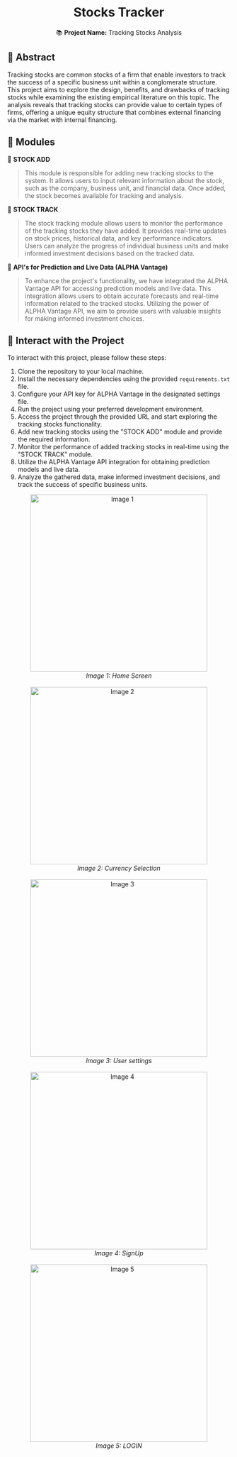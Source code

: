 <h1 align="center">Stocks Tracker</h1>

<p align="center">
  📚 <strong>Project Name:</strong> Tracking Stocks Analysis
</p>


## 📝 Abstract

Tracking stocks are common stocks of a firm that enable investors to track the success of a specific business unit within a conglomerate structure. This project aims to explore the design, benefits, and drawbacks of tracking stocks while examining the existing empirical literature on this topic. The analysis reveals that tracking stocks can provide value to certain types of firms, offering a unique equity structure that combines external financing via the market with internal financing.

## 📁 Modules

📌 **STOCK ADD**
> This module is responsible for adding new tracking stocks to the system. It allows users to input relevant information about the stock, such as the company, business unit, and financial data. Once added, the stock becomes available for tracking and analysis.

📌 **STOCK TRACK**
> The stock tracking module allows users to monitor the performance of the tracking stocks they have added. It provides real-time updates on stock prices, historical data, and key performance indicators. Users can analyze the progress of individual business units and make informed investment decisions based on the tracked data.

📌 **API's for Prediction and Live Data (ALPHA Vantage)**
> To enhance the project's functionality, we have integrated the ALPHA Vantage API for accessing prediction models and live data. This integration allows users to obtain accurate forecasts and real-time information related to the tracked stocks. Utilizing the power of ALPHA Vantage API, we aim to provide users with valuable insights for making informed investment choices.

## 🌟 Interact with the Project

To interact with this project, please follow these steps:

1. Clone the repository to your local machine.
2. Install the necessary dependencies using the provided `requirements.txt` file.
3. Configure your API key for ALPHA Vantage in the designated settings file.
4. Run the project using your preferred development environment.
5. Access the project through the provided URL and start exploring the tracking stocks functionality.
6. Add new tracking stocks using the "STOCK ADD" module and provide the required information.
7. Monitor the performance of added tracking stocks in real-time using the "STOCK TRACK" module.
8. Utilize the ALPHA Vantage API integration for obtaining prediction models and live data.
9. Analyze the gathered data, make informed investment decisions, and track the success of specific business units.

<div align="center">
  <img src="https://github.com/BigRathna/INKAHANE/assets/112894306/3f3d708d-6fb6-42da-b236-4e1587212f54" alt="Image 1" width="400px">
  <br>
  <em>Image 1: Home Screen</em>
</div>
  <br>

<div align="center">
  <img src="https://github.com/BigRathna/INKAHANE/assets/112894306/4879390a-7de1-4261-9b2e-1684312a642a" alt="Image 2" width="400px">
  <br>
  <em>Image 2: Currency Selection</em>
</div>
  <br>

<div align="center">
  <img src="https://github.com/BigRathna/INKAHANE/assets/112894306/5746ccf0-1655-427d-b797-f08d790a450e" alt="Image 3" width="400px">
  <br>
  <em>Image 3: User settings</em>
</div>
  <br>

<div align="center">
  <img src="https://github.com/BigRathna/INKAHANE/assets/112894306/d0e175f5-3765-419f-b0d6-a88124e73bf4" alt="Image 4" width="400px">
  <br>
  <em>Image 4: SignUp</em>
</div>
  <br>

<div align="center">
  <img src="https://github.com/BigRathna/INKAHANE/assets/112894306/a17c1c8f-8951-4537-a075-81aa7d1b3177" alt="Image 5" width="400px">
  <br>
  <em>Image 5: LOGIN</em>
</div>
